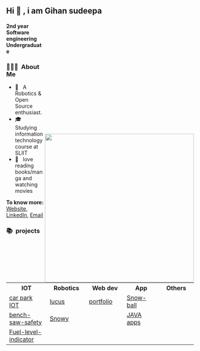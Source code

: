 ## Hi 👋 , i am Gihan sudeepa



[<img align="right" width="400" style="margin-top: 300px" src="https://github-readme-stats.vercel.app/api?username=GIHAA&show_icons=true&count_private=true&theme=algolia"/>](https://github.com/AmitHasanShuvo/)


#### 2nd year Software engineering Undergraduate
<h3> 👨🏻‍💻 &nbsp;About Me </h3><ul>
<li> 🤔 &nbsp; A Robotics & Open Source enthusiast. </li>
<li> 🎓 &nbsp; Studying information technology course at SLIIT </li>
<li> 🌱 &nbsp; love reading books/manga and watching movies </li>
</ul>

**To know more:**  [Website](https://gihaa.dev/), [LinkedIn](https://www.linkedin.com/in/gihan-sudeepa-177a9820a/), [Email](gihansudeeparandimal@gmail.com)

<h3> 📚 &nbsp;projects </h3>
<br>
<table>
<tr>
  <th width = "170">IOT</th>
  <th width = "150">Robotics</th>
  <th width = "150">Web dev</th>
  <th width = "150">App</th>
  <th width = "150">Others</th>
</tr>

<tr>
    <td><a href="https://github.com/GIHAA/carpark_iot_back-end">car park IOT</a></td>
    <td><a href="https://github.com/GIHAA/LUCUS">lucus</a></td>
    <td><a href="https://github.com/GIHAA/portfolio">portfolio</a></td>
    <td><a href="https://play.google.com/store/apps/details?id=com.DefaultCompany.Snowball">Snow-ball</a></td>
    <td><a href=""></a></td>
</tr>

<tr>
    <td><a href="https://github.com/GIHAA/bench-saw_safety-stop">bench-saw-safety</a></td>
    <td><a href="https://github.com/GIHAA/Snowy-open">Snowy</a></td>
    <td><a href=""></a></td>
    <td><a href="https://github.com/GIHAA/JAVA.apps">JAVA apps</a></td>
    <td><a href=""></a></td>
</tr>

<tr>
    <td><a href="https://github.com/GIHAA/Fuel-level-indicator">Fuel-level-indicator</a></td>
    <td><a href=""></a></td>
    <td><a href=""></a></td>
    <td><a href=""></a></td>
    <td><a href=""></a></td>
</tr>

</table>



